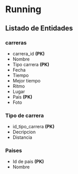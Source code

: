 # Running

## Listado de Entidades

### carreras

- carrera_id **(PK)**
- Nombre
- Tipo carrera **(PK)**
- Fecha
- Tiempo
- Mejor tiempo
- Ritmo 
- Lugar
- Pais **(PK)**
- Foto

### Tipo de carrera

- id_tipo_carrera **(PK)**
- Decripcion
- Distancia

### Paises
- Id de pais **(PK)**
- Nombre
